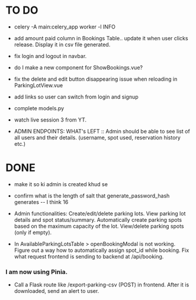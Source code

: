 # TO DO

- celery -A main:celery_app worker -l INFO
- add amount paid column in Bookings Table.. update it when user clicks release. Display it in csv file generated.
- fix login and logout in navbar.
- do I make a new component for ShowBookings.vue?
- fix the delete and edit button disappearing issue when reloading in ParkingLotView.vue

- add links so user can switch from login and signup

- complete models.py
- watch live session 3 from YT.

- ADMIN ENDPOINTS: WHAT's LEFT :: Admin should be able to see list of all users and their details. (username, spot used, reservation history etc.)

# DONE

- make it so ki admin is created khud se
- confirm what is the length of salt that generate_password_hash generates -- I think 16
- Admin functionalities:
  Create/edit/delete parking lots.
  View parking lot details and spot status/summary.
  Automatically create parking spots based on the maximum capacity of the lot.
  View/delete parking spots (only if empty).

- In AvailableParkingLotsTable > openBookingModal is not working. Figure out a way how to automatically assign spot_id while booking. Fix what request frontend is sending to backend at /api/booking.

### I am now using Pinia.

- Call a Flask route like /export-parking-csv (POST) in frontend. After it is downloaded, send an alert to user.
